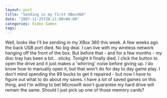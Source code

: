 ```yaml
---
layout: post
title: "Sending in my first XBox360"
date: "2007-11-25T20:11:00+06:00"
categories: Video Games 
tags: 
---
```


Well, looks like I'll be sending in my XBox 360 this week. A few weeks ago the back USB port died. No big deal. I can live with my wireless network hanging off the front of the box. But before that - and for a few months - my disc tray has been a bit... sticky. Tonight it finally died. I click the button to open the drive and it just makes a 'whirring' noise before giving up. I do know how to manually open it, but that won't do for day to day game play. I don't mind spending the 99 bucks to get it repaired - but now I have to figure out what to do about my saves. I have a <i>lot</i> of saved games on this thing, and I'm willing to bet Microsoft won't guarantee my hard drive will remain the same. Should I just pick up one of those memory cards?
